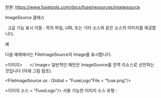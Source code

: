 원본: https://www.fusetools.com/docs/fuse/resources/imagesource

ImageSource 클래스

  고급 기능 표시
이동 :
목차
파일, URL 또는 기타 소스와 같은 소스의 이미지를 제공합니다.

예

다음 예제에서는 FileImageSource의 Image를 표시합니다.

<이미지>
     <FileImageSource File = "fuse.png"/>
</ Image>
일반적인 패턴은 ImageSource를 전역 리소스로 선언하는 것입니다 (아래 그림 참조).

<FileImageSource ux : Global = "FuseLogo"File = "fuse.png"/>

<이미지 소스 = "FuseLogo"/>
사용 가능한 이미지 소스 유형 :